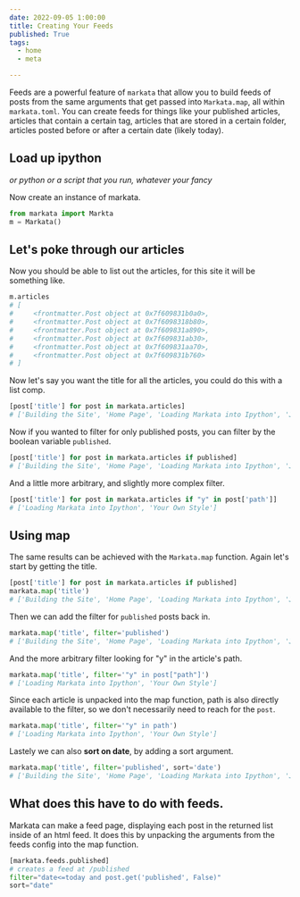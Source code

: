 ```yaml
---
date: 2022-09-05 1:00:00
title: Creating Your Feeds
published: True
tags:
  - home
  - meta

---
```


Feeds are a powerful feature of `markata` that allow you to build feeds of
posts from the same arguments that get passed into `Markata.map`, all within
`markata.toml`.  You can create feeds for things like your published articles,
articles that contain a certain tag, articles that are stored in a certain
folder, articles posted before or after a certain date (likely today).

## Load up ipython

_or python or a script that you run, whatever your fancy_

Now create an instance of markata.

``` python
from markata import Markta
m = Markata()
```

## Let's poke through our articles

Now you should be able to list out the articles, for this site it will be something like.

``` python
m.articles
# [
#     <frontmatter.Post object at 0x7f609831b0a0>,
#     <frontmatter.Post object at 0x7f6098318b80>,
#     <frontmatter.Post object at 0x7f609831a890>,
#     <frontmatter.Post object at 0x7f609831ab30>,
#     <frontmatter.Post object at 0x7f609831aa70>,
#     <frontmatter.Post object at 0x7f609831b760>
# ]
```

Now let's say you want the title for all the articles, you could do this with a list comp.

``` python
[post['title'] for post in markata.articles]
# ['Building the Site', 'Home Page', 'Loading Markata into Ipython', 'Jinja Variables', 'Your Own Style', '404']
```

Now if you wanted to filter for only published posts, you can filter by the boolean variable `published`.

``` python
[post['title'] for post in markata.articles if published]
# ['Building the Site', 'Home Page', 'Loading Markata into Ipython', 'Jinja Variables', 'Your Own Style']
```

And a little more arbitrary, and slightly more complex filter.

``` python
[post['title'] for post in markata.articles if "y" in post['path']]
# ['Loading Markata into Ipython', 'Your Own Style']
```

## Using map

The same results can be achieved with the `Markata.map` function.  Again let's
start by getting the title.

``` python
[post['title'] for post in markata.articles if published]
markata.map('title')
# ['Building the Site', 'Home Page', 'Loading Markata into Ipython', 'Jinja Variables', 'Your Own Style', '404']
```

Then we can add the filter for `published` posts back in.

``` python
markata.map('title', filter='published')
# ['Building the Site', 'Home Page', 'Loading Markata into Ipython', 'Jinja Variables', 'Your Own Style', '404']
```

And the more arbitrary filter looking for "y" in the article's path.

``` python
markata.map('title', filter='"y" in post["path"]')
# ['Loading Markata into Ipython', 'Your Own Style']
```

Since each article is unpacked into the map function, path is also directly
available to the filter, so we don't necessarily need to reach for the `post`.

``` python
markata.map('title', filter='"y" in path')
# ['Loading Markata into Ipython', 'Your Own Style']
```

Lastely we can also **sort on date**, by adding a sort argument.

``` python
markata.map('title', filter='published', sort='date')
# ['Building the Site', 'Home Page', 'Loading Markata into Ipython', 'Jinja Variables', 'Your Own Style', '404']
```

## What does this have to do with feeds.

Markata can make a feed page, displaying each post in the returned list inside
of an html feed.  It does this by unpacking the arguments from the feeds config
into the map function.

``` python
[markata.feeds.published]
# creates a feed at /published
filter="date<=today and post.get('published', False)"
sort="date"
```

